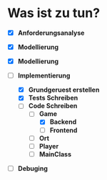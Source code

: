 # Was ist zu tun?

- [X] **Anforderungsanalyse**

- [X] **Modellierung**

- [X] **Modellierung**

- [ ] **Implementierung**
  - [X] **Grundgeruest erstellen** 
  - [X] **Tests Schreiben**
  - [ ] **Code Schreiben**
    - [ ] **Game**
      - [X] **Backend**
      - [ ] **Frontend**
    - [ ] **Ort**
    - [ ] **Player**
    - [ ] **MainClass**

- [ ] **Debuging**